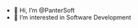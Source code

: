 - 👋 Hi, I’m @PanterSoft
- 👀 I’m interested in Software Development

<!---
PanterSoft/PanterSoft is a ✨ special ✨ repository because its `README.md` (this file) appears on your GitHub profile.
You can click the Preview link to take a look at your changes.
--->
